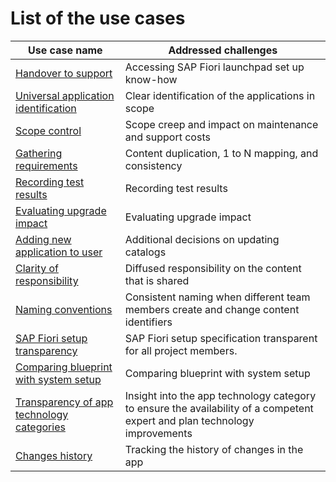 # List of the use cases

| Use case name                                                      | Addressed challenges                                                                  | 
|--------------------------------------------------------------------|---------------------------------------------------------------------------------------|
| [Handover to support](usecases/SPS03/support-handover.md) | Accessing SAP Fiori launchpad set up know-how                       |
| [Universal application identification](usecases/SPS03/app-identification.md) | Clear identification of the applications in scope                       |
| [Scope control](usecases/SPS03/scope-control.md) | Scope creep and impact on maintenance and support costs                      |
| [Gathering requirements](usecases/SPS03/requirements-gathering.md) | Content duplication, 1 to N mapping, and consistency                                  |
| [Recording test results](usecases/SPS03/recording-test-results.md)     | Recording test results                                       |
| [Evaluating upgrade impact](usecases/SPS03/eval-impact.md)     | Evaluating upgrade impact                                      |
| [Adding new application to user](usecases/SPS03/adding-app.md)     | Additional decisions on updating catalogs                                             |
| [Clarity of responsibility](usecases/SPS03/clarity-of-resp.md)     | Diffused responsibility on the content that is shared                                  |
| [Naming conventions](usecases/SPS03/naming.md)                     | Consistent naming when different team members create and change content identifiers |
| [SAP Fiori setup transparency](usecases/SPS03/transparency.md)                     | SAP Fiori setup specification transparent for all project members. |
| [Comparing blueprint with system setup](usecases/SPS03/comparing-blueprint-with-setup.md)                     | Comparing blueprint with system setup |
| [Transparency of app technology categories](usecases/SPS03/tech-category.md)                     | Insight into the app technology category to ensure the availability of a competent expert and plan technology improvements |
| [Changes history](usecases/SPS03/changes-history.md) | Tracking the history of changes in the app |